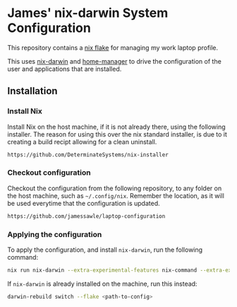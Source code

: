 # James' nix-darwin System Configuration

This repository contains a [nix flake](./flake.nix) for managing my work laptop profile.

This uses [nix-darwin](https://github.com/LnL7/nix-darwin) and [home-manager](https://github.com/nix-community/home-manager) to drive the configuration of the user and applications that are installed.

## Installation

### Install Nix
Install Nix on the host machine, if it is not already there, using the following installer. The reason for using this over the nix standard installer, is due to it creating a build recipt allowing for a clean uninstall.

```bash
https://github.com/DeterminateSystems/nix-installer
```

### Checkout configuration
Checkout the configuration from the following repository, to any folder on the host machine, such as `~/.config/nix`. Remember the location, as it will be used everytime that the configuration is updated.

```bash
https://github.com/jamessawle/laptop-configuration
```

### Applying the configuration
To apply the configuration, and install `nix-darwin`, run the following command:

```bash
nix run nix-darwin --extra-experimental-features nix-command --extra-experimental-features flakes -- switch --flake <path-to-config>
```

If `nix-darwin` is already installed on the machine, run this instead:

```bash
darwin-rebuild switch --flake <path-to-config>
```
